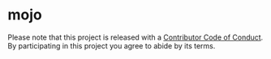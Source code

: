 # mojo
Please note that this project is released with a [Contributor Code of Conduct](code-of-conduct.md). By participating in this project you agree to abide by its terms.